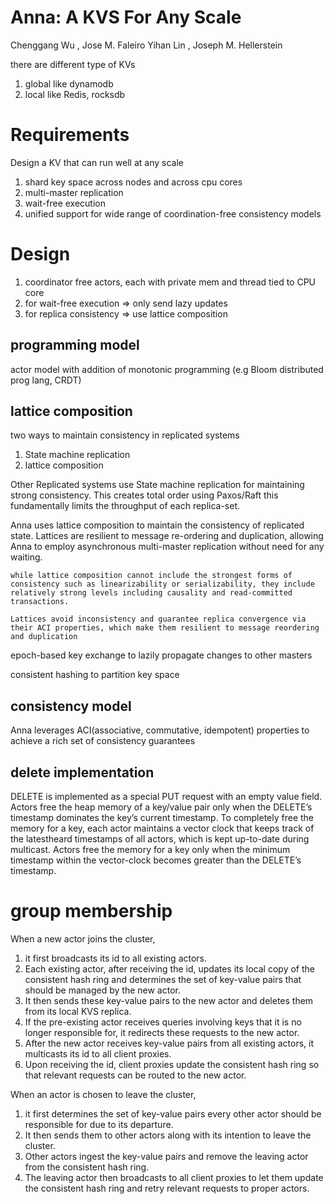 

# Anna: A KVS For Any Scale

Chenggang Wu , Jose M. Faleiro Yihan Lin , Joseph M. Hellerstein 

there are different type of KVs
1. global like dynamodb
2. local like Redis, rocksdb

# Requirements

Design a KV that can run well at any scale

1. shard key space across nodes and across cpu cores
2. multi-master replication
3. wait-free execution
4. unified support for wide range of coordination-free consistency models

# Design

1. coordinator free actors, each with private mem and thread tied to CPU core
2. for wait-free execution => only send lazy updates
3. for replica consistency => use lattice composition

## programming model

actor model with addition of monotonic programming (e.g Bloom distributed prog lang, CRDT)

## lattice composition

two ways to maintain consistency in replicated systems
1. State machine replication
2. lattice composition

Other Replicated systems use State machine replication for maintaining strong consistency.  This creates total order using Paxos/Raft this fundamentally limits the throughput of each replica-set. 

Anna uses lattice composition to maintain the consistency of replicated state.  Lattices are resilient to message re-ordering and duplication, allowing Anna to employ asynchronous multi-master replication without need for any waiting.

```
while lattice composition cannot include the strongest forms of consistency such as linearizability or serializability, they include relatively strong levels including causality and read-committed transactions.

Lattices avoid inconsistency and guarantee replica convergence via their ACI properties, which make them resilient to message reordering and duplication
```

epoch-based key exchange to lazily propagate changes to other masters

consistent hashing to partition key space

## consistency model

Anna leverages ACI(associative, commutative, idempotent) properties to achieve a rich set of consistency guarantees

## delete implementation

DELETE is implemented as a special PUT request with an empty value field. Actors free the heap memory of a key/value pair only when the DELETE’s timestamp dominates the key’s current timestamp. To completely free the memory for a key, each actor maintains a vector clock that keeps track of the latestheard timestamps of all actors, which is kept up-to-date during multicast. Actors free the memory for a key only when the minimum timestamp within the vector-clock becomes greater than the DELETE’s timestamp.  

# group membership

When a new actor joins the cluster, 
1. it first broadcasts its id to all existing actors. 
2. Each existing actor, after receiving the id, updates its local copy of the consistent hash ring and determines the set of key-value pairs that should be managed by the new actor. 
3. It then sends these key-value pairs to the new actor and deletes them from its local KVS replica. 
4. If the pre-existing actor receives queries involving keys that it is no longer responsible for, it redirects these requests to the new actor. 
5. After the new actor receives key-value pairs from all existing actors, it multicasts its id to all client proxies. 
6. Upon receiving the id, client proxies update the consistent hash ring so that relevant requests can be routed to the new actor.

When an actor is chosen to leave the cluster, 
1. it first determines the set of key-value pairs every other actor should be responsible for due to its departure. 
2. It then sends them to other actors along with its intention to leave the cluster.  
3. Other actors ingest the key-value pairs and remove the leaving actor from the consistent hash ring. 
4. The leaving actor then broadcasts to all client proxies to let them update the consistent hash ring and retry relevant requests to proper actors.
